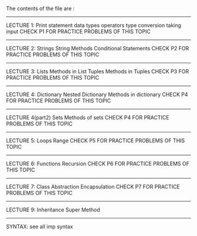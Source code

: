 The contents of the file are :
<hr>
LECTURE 1:
Print statement
data types
operators
type conversion
taking input
CHECK P1 FOR PRACTICE PROBLEMS OF THIS TOPIC
<hr>
LECTURE 2:
Strings 
String Methods
Conditional Statements
CHECK P2 FOR PRACTICE PROBLEMS OF THIS TOPIC
<hr>
LECTURE 3:
Lists
Methods in List
Tuples
Methods in Tuples
CHECK P3 FOR PRACTICE PROBLEMS OF THIS TOPIC
<hr>
LECTURE 4:
Dictionary
Nested Dictionary
Methods in dictionary
CHECK P4 FOR PRACTICE PROBLEMS OF THIS TOPIC
<hr>
LECTURE 4(part2)
Sets
Methods of sets
CHECK P4 FOR PRACTICE PROBLEMS OF THIS TOPIC
<hr>
LECTURE 5:
Loops 
Range
CHECK P5 FOR PRACTICE PROBLEMS OF THIS TOPIC
<hr>
LECTURE 6:
Functions
Recursion
CHECK P6 FOR PRACTICE PROBLEMS OF THIS TOPIC
<hr>
LECTURE 7:
Class
Abstraction
Encapsulation
CHECK P7 FOR PRACTICE PROBLEMS OF THIS TOPIC
<hr>
LECTURE 9:
Inheritance
Super Method
<hr>
SYNTAX:
see all imp syntax
